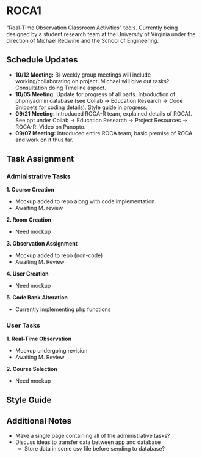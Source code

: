 # ROCA1
"Real-Time Observation Classroom Activities" tools. Currently being designed by a student research team at the University of Virginia under the direction of Michael Redwine and the School of Engineering.

## Schedule Updates
* **10/12 Meeting:** Bi-weekly group meetings will include working/collaborating on project. Michael will give out tasks? Consultation doing Timeline aspect.
* **10/05 Meeting:** Update for progress of all parts. Introduction of phpmyadmin database (see Collab -> Education Research -> Code Snippets for coding details). Style guide in progress. 
* **09/21 Meeting:** Introduced ROCA-R team, explained details of ROCA1. See ppt under Collab -> Education Research -> Project Resources -> ROCA-R. Video on Panopto.
* **09/07 Meeting:** Introduced entire ROCA team, basic premise of ROCA and work on it thus far. 

## Task Assignment

### Administrative Tasks
**1. Course Creation**
  * Mockup added to repo along with code implementation
  * Awaiting M. review
  
**2. Room Creation**
  * Need mockup
  
**3. Observation Assignment**
  * Mockup added to repo (non-code)
  * Awaiting M. Review
  
**4. User Creation**
  * Need mockup
  
**5. Code Bank Alteration**
  * Currently implementing php functions
  
### User Tasks
**1. Real-Time Observation**
  * Mockup undergoing revision
  * Awaiting M. Review
  
**2. Course Selection**
  * Need mockup
  
## Style Guide
  
## Additional Notes
- Make a single page containing all of the administrative tasks?
- Discuss ideas to transfer data between app and database
  - Store data in some csv file before sending to database?
